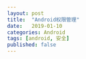```yaml
---
layout: post
title:  "Android权限管理"
date:   2019-01-10
categories: Android
tags: [android, 安全]
published: false
---
```



